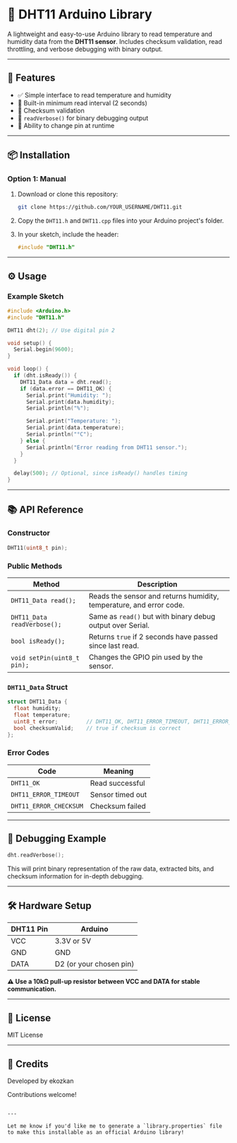 
# 📡 DHT11 Arduino Library

A lightweight and easy-to-use Arduino library to read temperature and humidity data from the **DHT11 sensor**. Includes checksum validation, read throttling, and verbose debugging with binary output.

---

## 🔧 Features

- ✅ Simple interface to read temperature and humidity
- 🔄 Built-in minimum read interval (2 seconds)
- 🧠 Checksum validation
- 🐞 `readVerbose()` for binary debugging output
- 🔌 Ability to change pin at runtime

---

## 📦 Installation

### Option 1: Manual
1. Download or clone this repository:
   ```bash
   git clone https://github.com/YOUR_USERNAME/DHT11.git


2. Copy the `DHT11.h` and `DHT11.cpp` files into your Arduino project's folder.
3. In your sketch, include the header:

   ```cpp
   #include "DHT11.h"
   ```

---

## ⚙️ Usage

### Example Sketch

```cpp
#include <Arduino.h>
#include "DHT11.h"

DHT11 dht(2); // Use digital pin 2

void setup() {
  Serial.begin(9600);
}

void loop() {
  if (dht.isReady()) {
    DHT11_Data data = dht.read();
    if (data.error == DHT11_OK) {
      Serial.print("Humidity: ");
      Serial.print(data.humidity);
      Serial.println("%");

      Serial.print("Temperature: ");
      Serial.print(data.temperature);
      Serial.println("°C");
    } else {
      Serial.println("Error reading from DHT11 sensor.");
    }
  }

  delay(500); // Optional, since isReady() handles timing
}
```

---

## 📚 API Reference

### Constructor

```cpp
DHT11(uint8_t pin);
```

### Public Methods

| Method                      | Description                                                         |
| --------------------------- | ------------------------------------------------------------------- |
| `DHT11_Data read();`        | Reads the sensor and returns humidity, temperature, and error code. |
| `DHT11_Data readVerbose();` | Same as `read()` but with binary debug output over Serial.          |
| `bool isReady();`           | Returns `true` if 2 seconds have passed since last read.            |
| `void setPin(uint8_t pin);` | Changes the GPIO pin used by the sensor.                            |

### `DHT11_Data` Struct

```cpp
struct DHT11_Data {
  float humidity;
  float temperature;
  uint8_t error;         // DHT11_OK, DHT11_ERROR_TIMEOUT, DHT11_ERROR_CHECKSUM
  bool checksumValid;    // true if checksum is correct
};
```

### Error Codes

| Code                   | Meaning          |
| ---------------------- | ---------------- |
| `DHT11_OK`             | Read successful  |
| `DHT11_ERROR_TIMEOUT`  | Sensor timed out |
| `DHT11_ERROR_CHECKSUM` | Checksum failed  |

---

## 🧪 Debugging Example

```cpp
dht.readVerbose();
```

This will print binary representation of the raw data, extracted bits, and checksum information for in-depth debugging.

---

## 🛠 Hardware Setup

| DHT11 Pin | Arduino                 |
| --------- | ----------------------- |
| VCC       | 3.3V or 5V              |
| GND       | GND                     |
| DATA      | D2 (or your chosen pin) |

**⚠️ Use a 10kΩ pull-up resistor between VCC and DATA for stable communication.**

---

## 📃 License

MIT License

---

## 🙌 Credits

Developed by ekozkan

Contributions welcome!

```

---

Let me know if you'd like me to generate a `library.properties` file to make this installable as an official Arduino library!
```
